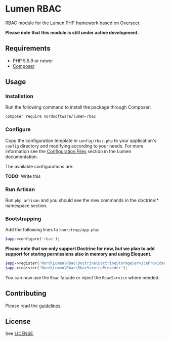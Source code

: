 # Lumen RBAC

RBAC module for the [Lumen PHP framework](http://lumen.laravel.com/) based on [Overseer](http://github.com/crisu83/overseer/).

**Please note that this module is still under active development.**

## Requirements

- PHP 5.5.9 or newer
- [Composer](http://getcomposer.org)

## Usage

### Installation

Run the following command to install the package through Composer:

```sh
composer require nordsoftware/lumen-rbac
```

### Configure

Copy the configuration template in `config/rbac.php` to your application's `config` directory and modifying according to your needs. For more information see the [Configuration Files](http://lumen.laravel.com/docs/configuration#configuration-files) section in the Lumen documentation.

The available configurations are:

**TODO:** Write this

### Run Artisan

Run ```php artisan``` and you should see the new commands in the doctrine:* namespace section.

### Bootstrapping

Add the following lines to ```bootstrap/app.php```:

```php
$app->configure('rbac');
```

**Please note that we only support Doctrine for now, but we plan to add support for storing permissions also in memory and using Eloquent.** 

```php
$app->register('Nord\Lumen\Rbac\Doctrine\DoctrineStorageServiceProvider');
$app->register('Nord\Lumen\Rbac\RbacServiceProvider');
```

You can now use the ```Rbac``` facade or inject the ```RbacService``` where needed.

## Contributing

Please read the [guidelines](.github/CONTRIBUTING.md).

## License

See [LICENSE](LICENSE).
